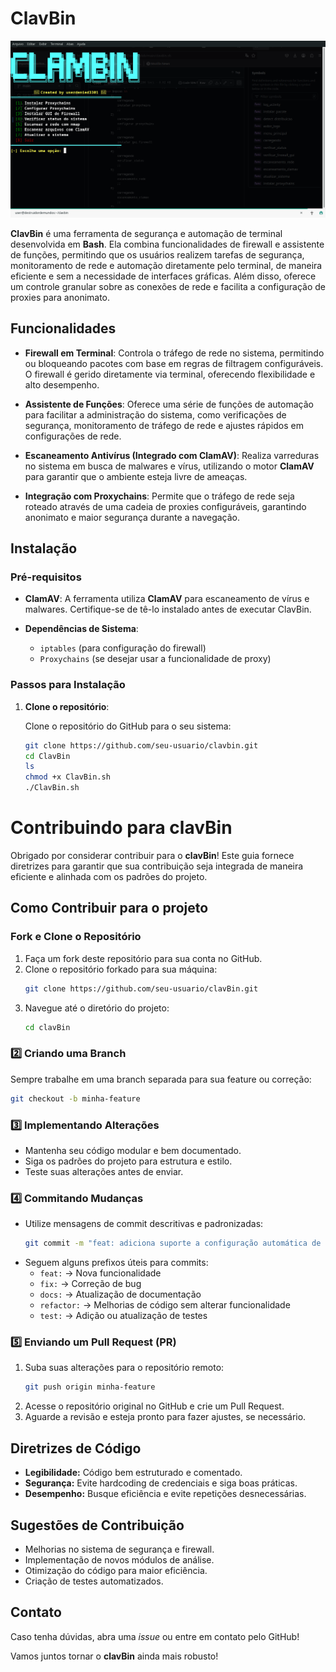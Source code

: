 # ClavBin











![Screenshot](./Captura%20de%20tela_2025-04-05_23-03-46.png)






**ClavBin** é uma ferramenta de segurança e automação de terminal desenvolvida em **Bash**. Ela combina funcionalidades de firewall e assistente de funções, permitindo que os usuários realizem tarefas de segurança, monitoramento de rede e automação diretamente pelo terminal, de maneira eficiente e sem a necessidade de interfaces gráficas. Além disso, oferece um controle granular sobre as conexões de rede e facilita a configuração de proxies para anonimato.

## Funcionalidades

- **Firewall em Terminal**: Controla o tráfego de rede no sistema, permitindo ou bloqueando pacotes com base em regras de filtragem configuráveis. O firewall é gerido diretamente via terminal, oferecendo flexibilidade e alto desempenho.
  
- **Assistente de Funções**: Oferece uma série de funções de automação para facilitar a administração do sistema, como verificações de segurança, monitoramento de tráfego de rede e ajustes rápidos em configurações de rede.

- **Escaneamento Antivírus (Integrado com ClamAV)**: Realiza varreduras no sistema em busca de malwares e vírus, utilizando o motor **ClamAV** para garantir que o ambiente esteja livre de ameaças.

- **Integração com Proxychains**: Permite que o tráfego de rede seja roteado através de uma cadeia de proxies configuráveis, garantindo anonimato e maior segurança durante a navegação.

## Instalação

### Pré-requisitos

- **ClamAV**: A ferramenta utiliza **ClamAV** para escaneamento de vírus e malwares. Certifique-se de tê-lo instalado antes de executar ClavBin.
  
- **Dependências de Sistema**:
  - `iptables` (para configuração do firewall)
  - `Proxychains` (se desejar usar a funcionalidade de proxy)

### Passos para Instalação

1. **Clone o repositório**:

   Clone o repositório do GitHub para o seu sistema:
   ```bash
   git clone https://github.com/seu-usuario/clavbin.git
   cd ClavBin
   ls
   chmod +x ClavBin.sh
   ./ClavBin.sh

   ````

  # Contribuindo para clavBin

Obrigado por considerar contribuir para o **clavBin**! Este guia fornece diretrizes para garantir que sua contribuição seja integrada de maneira eficiente e alinhada com os padrões do projeto.

##  Como Contribuir para o projeto

### Fork e Clone o Repositório

1. Faça um fork deste repositório para sua conta no GitHub.
2. Clone o repositório forkado para sua máquina:
   ```bash
   git clone https://github.com/seu-usuario/clavBin.git
   ```
3. Navegue até o diretório do projeto:
   ```bash
   cd clavBin
   ```

### 2️⃣ Criando uma Branch

Sempre trabalhe em uma branch separada para sua feature ou correção:
```bash
git checkout -b minha-feature
```

### 3️⃣ Implementando Alterações

- Mantenha seu código modular e bem documentado.
- Siga os padrões do projeto para estrutura e estilo.
- Teste suas alterações antes de enviar.

### 4️⃣ Commitando Mudanças

- Utilize mensagens de commit descritivas e padronizadas:
  ```bash
  git commit -m "feat: adiciona suporte a configuração automática de firewall"
  ```
- Seguem alguns prefixos úteis para commits:
  - `feat:` → Nova funcionalidade
  - `fix:` → Correção de bug
  - `docs:` → Atualização de documentação
  - `refactor:` → Melhorias de código sem alterar funcionalidade
  - `test:` → Adição ou atualização de testes

### 5️⃣ Enviando um Pull Request (PR)

1. Suba suas alterações para o repositório remoto:
   ```bash
   git push origin minha-feature
   ```
2. Acesse o repositório original no GitHub e crie um Pull Request.
3. Aguarde a revisão e esteja pronto para fazer ajustes, se necessário.

##  Diretrizes de Código

- **Legibilidade:** Código bem estruturado e comentado.
- **Segurança:** Evite hardcoding de credenciais e siga boas práticas.
- **Desempenho:** Busque eficiência e evite repetições desnecessárias.

##  Sugestões de Contribuição

- Melhorias no sistema de segurança e firewall.
- Implementação de novos módulos de análise.
- Otimização do código para maior eficiência.
- Criação de testes automatizados.

##  Contato

Caso tenha dúvidas, abra uma *issue* ou entre em contato pelo GitHub!

Vamos juntos tornar o **clavBin** ainda mais robusto! 

